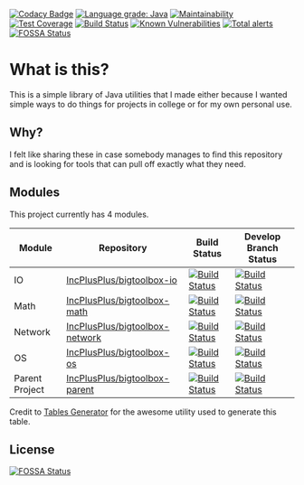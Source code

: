 [![Codacy Badge](https://api.codacy.com/project/badge/Grade/2bcc9af63280469889fe004ae8a7e122)](https://www.codacy.com/manual/IncPlusPlus/bigtoolbox?utm_source=github.com&amp;utm_medium=referral&amp;utm_content=IncPlusPlus/bigtoolbox&amp;utm_campaign=Badge_Grade)
[![Language grade: Java](https://img.shields.io/lgtm/grade/java/g/IncPlusPlus/bigtoolbox.svg?logo=lgtm&logoWidth=18)](https://lgtm.com/projects/g/IncPlusPlus/bigtoolbox/context:java)
[![Maintainability](https://api.codeclimate.com/v1/badges/fa9c00f3d5f3da195463/maintainability)](https://codeclimate.com/github/IncPlusPlus/bigtoolbox/maintainability)
[![Test Coverage](https://api.codeclimate.com/v1/badges/fa9c00f3d5f3da195463/test_coverage)](https://codeclimate.com/github/IncPlusPlus/bigtoolbox/test_coverage)
[![Build Status](https://travis-ci.com/IncPlusPlus/bigtoolbox.svg?branch=master)](https://travis-ci.com/IncPlusPlus/bigtoolbox)
[![Known Vulnerabilities](https://snyk.io/test/github/IncPlusPlus/bigtoolbox/badge.svg?targetFile=pom.xml)](https://snyk.io/test/github/IncPlusPlus/bigtoolbox?targetFile=pom.xml)
[![Total alerts](https://img.shields.io/lgtm/alerts/g/IncPlusPlus/bigtoolbox.svg?logo=lgtm&logoWidth=18)](https://lgtm.com/projects/g/IncPlusPlus/bigtoolbox/alerts/)
[![FOSSA Status](https://app.fossa.io/api/projects/git%2Bgithub.com%2FIncPlusPlus%2Fbigtoolbox.svg?type=shield)](https://app.fossa.io/projects/git%2Bgithub.com%2FIncPlusPlus%2Fbigtoolbox?ref=badge_shield)

# What is this?
This is a simple library of Java utilities that I made either because I wanted simple ways to do things for projects in college or for my own personal use.
## Why?
I felt like sharing these in case somebody manages to find this repository and is looking for tools that can pull off exactly what they need.

## Modules
This project currently has 4 modules.

| Module         	| Repository                                                                          	| Build Status                                                                                                                                    	| Develop Branch Status                                                                                                                            	|
|----------------	|-------------------------------------------------------------------------------------	|-------------------------------------------------------------------------------------------------------------------------------------------------	|--------------------------------------------------------------------------------------------------------------------------------------------------	|
| IO             	| [IncPlusPlus/bigtoolbox-io](https://github.com/IncPlusPlus/bigtoolbox-io)           	| [![Build Status](https://travis-ci.com/IncPlusPlus/bigtoolbox-io.svg?branch=master)](https://travis-ci.com/IncPlusPlus/bigtoolbox-io)           	| [![Build Status](https://travis-ci.com/IncPlusPlus/bigtoolbox-io.svg?branch=develop)](https://travis-ci.com/IncPlusPlus/bigtoolbox-io)           	|
| Math           	| [IncPlusPlus/bigtoolbox-math](https://github.com/IncPlusPlus/bigtoolbox-math)       	| [![Build Status](https://travis-ci.com/IncPlusPlus/bigtoolbox-math.svg?branch=master)](https://travis-ci.com/IncPlusPlus/bigtoolbox-math)       	| [![Build Status](https://travis-ci.com/IncPlusPlus/bigtoolbox-math.svg?branch=develop)](https://travis-ci.com/IncPlusPlus/bigtoolbox-math)       	|
| Network        	| [IncPlusPlus/bigtoolbox-network](https://github.com/IncPlusPlus/bigtoolbox-network) 	| [![Build Status](https://travis-ci.com/IncPlusPlus/bigtoolbox-network.svg?branch=master)](https://travis-ci.com/IncPlusPlus/bigtoolbox-network) 	| [![Build Status](https://travis-ci.com/IncPlusPlus/bigtoolbox-network.svg?branch=develop)](https://travis-ci.com/IncPlusPlus/bigtoolbox-network) 	|
| OS             	| [IncPlusPlus/bigtoolbox-os](https://github.com/IncPlusPlus/bigtoolbox-os)           	| [![Build Status](https://travis-ci.com/IncPlusPlus/bigtoolbox-os.svg?branch=master)](https://travis-ci.com/IncPlusPlus/bigtoolbox-os)           	| [![Build Status](https://travis-ci.com/IncPlusPlus/bigtoolbox-os.svg?branch=develop)](https://travis-ci.com/IncPlusPlus/bigtoolbox-os)           	|
| Parent Project 	| [IncPlusPlus/bigtoolbox-parent](https://github.com/IncPlusPlus/bigtoolbox-parent)   	| [![Build Status](https://travis-ci.com/IncPlusPlus/bigtoolbox-parent.svg?branch=master)](https://travis-ci.com/IncPlusPlus/bigtoolbox-parent)   	| [![Build Status](https://travis-ci.com/IncPlusPlus/bigtoolbox-parent.svg?branch=develop)](https://travis-ci.com/IncPlusPlus/bigtoolbox-parent)   	|
Credit to [Tables Generator](https://www.tablesgenerator.com/markdown_tables) for the awesome utility used to generate this table.

## License
[![FOSSA Status](https://app.fossa.io/api/projects/git%2Bgithub.com%2FIncPlusPlus%2Fbigtoolbox.svg?type=large)](https://app.fossa.io/projects/git%2Bgithub.com%2FIncPlusPlus%2Fbigtoolbox?ref=badge_large)